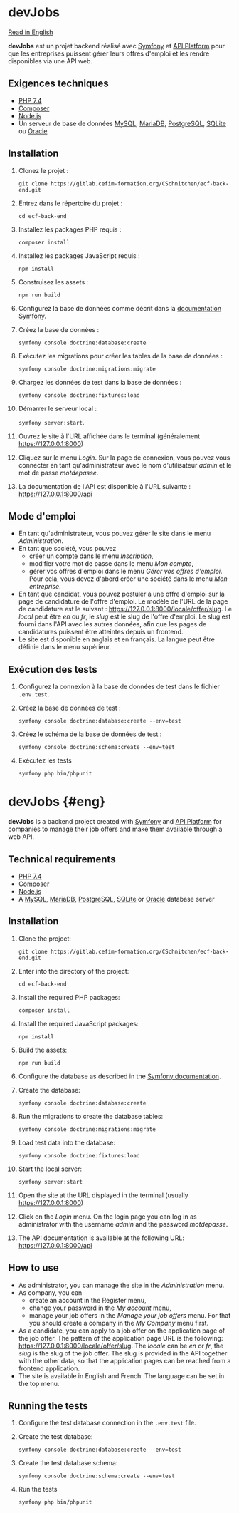 # devJobs

[Read in English](#devjobs-eng)

**devJobs** est un projet backend réalisé avec [Symfony](https://symfony.com/)
et [API Platform](https://api-platform.com/) pour que les entreprises puissent gérer leurs offres d'emploi et les rendre
disponibles via une
API web.

## Exigences techniques

- [PHP 7.4](https://www.php.net/downloads.php#v7.4.30)
- [Composer](https://getcomposer.org/download/)
- [Node.js](https://nodejs.org/)
- Un serveur de base de données [MySQL](https://www.mysql.com/), [MariaDB](https://mariadb.org/), [PostgreSQL](https://www.postgresql.org/), [SQLite](https://www.sqlite.org/index.html) ou [Oracle](https://www.oracle.com/index.html)

## Installation

1. Clonez le projet :

   `git clone https://gitlab.cefim-formation.org/CSchnitchen/ecf-back-end.git`

2. Entrez dans le répertoire du projet :

   `cd ecf-back-end`

3. Installez les packages PHP requis :

   `composer install`

4. Installez les packages JavaScript requis :

   `npm install`

5. Construisez les assets :

   `npm run build`

6. Configurez la base de données comme décrit dans
   la [documentation Symfony](https://symfony.com/doc/current/doctrine.html#configuring-the-database).

7. Créez la base de données :

   `symfony console doctrine:database:create`

8. Exécutez les migrations pour créer les tables de la base de données :

   `symfony console doctrine:migrations:migrate`

9. Chargez les données de test dans la base de données :

   `symfony console doctrine:fixtures:load`

10. Démarrer le serveur local :

    `symfony server:start`.

11. Ouvrez le site à l'URL affichée dans le terminal (généralement https://127.0.0.1:8000)
12. Cliquez sur le menu *Login*. Sur la page de connexion, vous pouvez vous connecter en tant qu'administrateur avec le
    nom d'utilisateur *admin* et le mot de passe *motdepasse*.
13. La documentation de l'API est disponible à l'URL suivante : https://127.0.0.1:8000/api

## Mode d'emploi

- En tant qu'administrateur, vous pouvez gérer le site dans le menu *Administration*.
- En tant que société, vous pouvez
    - créer un compte dans le menu *Inscription*,
    - modifier votre mot de passe dans le menu *Mon compte*,
    - gérer vos offres d'emploi dans le menu *Gérer vos offres d'emploi*. Pour cela, vous devez d'abord créer une
      société dans le menu *Mon entreprise*.
- En tant que candidat, vous pouvez postuler à une offre d'emploi sur la page de candidature de l'offre d'emploi. Le
  modèle de l'URL de la page de candidature est le suivant : https://127.0.0.1:8000/locale/offer/slug. Le *local*
  peut être *en* ou *fr*, le *slug* est le slug de l'offre d'emploi. Le slug est fourni dans l'API avec les autres
  données, afin que les pages de candidatures puissent être atteintes depuis un frontend.
- Le site est disponible en anglais et en français. La langue peut être définie dans le menu supérieur.

## Exécution des tests

1. Configurez la connexion à la base de données de test dans le fichier `.env.test`.

2. Créez la base de données de test :

   `symfony console doctrine:database:create --env=test`

3. Créez le schéma de la base de données de test :

   `symfony console doctrine:schema:create --env=test`

4. Exécutez les tests

   `symfony php bin/phpunit`

# devJobs {#eng}

**devJobs** is a backend project created with [Symfony](https://symfony.com/)
and [API Platform](https://api-platform.com/) for companies to manage their job offers and make them available through a
web API.

## Technical requirements

- [PHP 7.4](https://www.php.net/downloads.php#v7.4.30)
- [Composer](https://getcomposer.org/download/)
- [Node.js](https://nodejs.org/)
- A [MySQL](https://www.mysql.com/), [MariaDB](https://mariadb.org/), [PostgreSQL](https://www.postgresql.org/), [SQLite](https://www.sqlite.org/index.html) or [Oracle](https://www.oracle.com/index.html) database server

## Installation

1. Clone the project:

   `git clone https://gitlab.cefim-formation.org/CSchnitchen/ecf-back-end.git`

2. Enter into the directory of the project:

   `cd ecf-back-end`

3. Install the required PHP packages:

   `composer install`

4. Install the required JavaScript packages:

   `npm install`

5. Build the assets:

   `npm run build`

6. Configure the database as described in
   the [Symfony documentation](https://symfony.com/doc/current/doctrine.html#configuring-the-database).

7. Create the database:

   `symfony console doctrine:database:create`

8. Run the migrations to create the database tables:

   `symfony console doctrine:migrations:migrate`

9. Load test data into the database:

   `symfony console doctrine:fixtures:load`

10. Start the local server:

    `symfony server:start`

11. Open the site at the URL displayed in the terminal (usually https://127.0.0.1:8000)
12. Click on the *Login* menu. On the login page you can log in as administrator with the username *admin* and the
    password *motdepasse*.
13. The API documentation is available at the following URL: https://127.0.0.1:8000/api

## How to use

- As administrator, you can manage the site in the *Administration* menu.
- As company, you can
    - create an account in the Register menu,
    - change your password in the *My account* menu,
    - manage your job offers in the *Manage your job offers* menu. For that you should create a company in the *My
      Company* menu first.
- As a candidate, you can apply to a job offer on the application page of the job offer. The pattern of the application
  page URL is the following: https://127.0.0.1:8000/locale/offer/slug. The *locale* can be *en* or *fr*, the *slug*
  is the slug of the job offer. The slug is provided in the API together with the other data, so that the application
  pages can be reached from a frontend application.
- The site is available in English and French. The language can be set in the top menu.

## Running the tests

1. Configure the test database connection in the `.env.test` file.

2. Create the test database:

   `symfony console doctrine:database:create --env=test`

3. Create the test database schema:

   `symfony console doctrine:schema:create --env=test`

4. Run the tests

   `symfony php bin/phpunit`